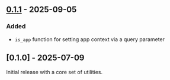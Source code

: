 ## [0.1.1](https://github.com/reaktivstudios/core/releases/tag/v0.1.1) - 2025-09-05
### Added
- `is_app` function for setting app context via a query parameter


## [0.1.0] - 2025-07-09
Initial release with a core set of utilities.
